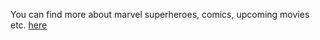 You can find more about marvel superheroes, comics, upcoming movies etc. [here](https://www.marvel.com/)
